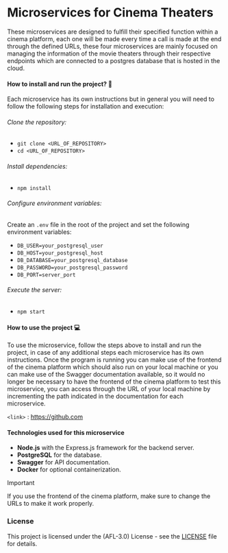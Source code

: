 # Microservices for Cinema Theaters

<p>
These microservices are designed to fulfill their specified function within a cinema platform, each one will be made every time a call is made at the end through the defined URLs, these four microservices are mainly focused on managing the information of the movie theaters through their respective endpoints which are connected to a postgres database that is hosted in the cloud.
</p>


#### How to install and run the project? :wrench:
Each microservice has its own instructions but in general you will need to follow the following steps for installation and execution:

###### Clone the repository:

- `git clone <URL_OF_REPOSITORY>`
- `cd <URL_OF_REPOSITORY> `

###### Install dependencies:

- `npm install`

###### Configure environment variables:
Create an `.env` file in the root of the project and set the following environment variables:

- `DB_USER=your_postgresql_user`
- `DB_HOST=your_postgresql_host`
- `DB_DATABASE=your_postgresql_database`
- `DB_PASSWORD=your_postgresql_password`
- `DB_PORT=server_port`


###### Execute the server:
- `npm start`

#### How to use the project :computer:
<p>
To use the microservice, follow the steps above to install and run the project, in case of any additional steps each microservice has its own instructions. Once the program is running you can make use of the frontend of the cinema platform which should also run on your local machine or you can make use of the Swagger documentation available, so it would no longer be necessary to have the frontend of the cinema platform to test this microservice, you can access through the URL of your local machine by incrementing the path indicated in the documentation for each microservice.
</p>


`<link>` : <https://github.com>

#### Technologies used for this microservice
- **Node.js** with the Express.js framework for the backend server.
- **PostgreSQL** for the database.
- **Swagger** for API documentation.
- **Docker** for optional containerization.

> [!IMPORTANT]
> If you use the frontend of the cinema platform, make sure to change the URLs to make it work properly.

###  License 
This project is licensed under the (AFL-3.0) License - see the [LICENSE](https://opensource.org/license/afl-3-0-php) file for details.

